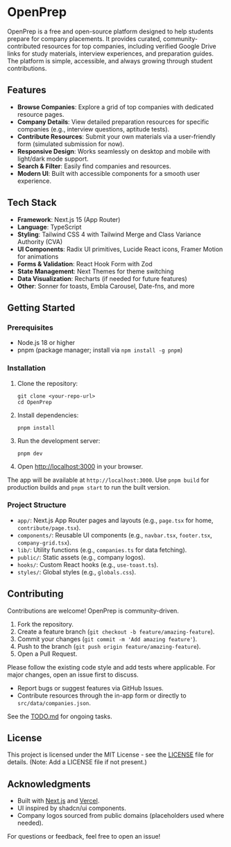 # OpenPrep

OpenPrep is a free and open-source platform designed to help students prepare for company placements. It provides curated, community-contributed resources for top companies, including verified Google Drive links for study materials, interview experiences, and preparation guides. The platform is simple, accessible, and always growing through student contributions.

## Features

- **Browse Companies**: Explore a grid of top companies with dedicated resource pages.
- **Company Details**: View detailed preparation resources for specific companies (e.g., interview questions, aptitude tests).
- **Contribute Resources**: Submit your own materials via a user-friendly form (simulated submission for now).
- **Responsive Design**: Works seamlessly on desktop and mobile with light/dark mode support.
- **Search & Filter**: Easily find companies and resources.
- **Modern UI**: Built with accessible components for a smooth user experience.

## Tech Stack

- **Framework**: Next.js 15 (App Router)
- **Language**: TypeScript
- **Styling**: Tailwind CSS 4 with Tailwind Merge and Class Variance Authority (CVA)
- **UI Components**: Radix UI primitives, Lucide React icons, Framer Motion for animations
- **Forms & Validation**: React Hook Form with Zod
- **State Management**: Next Themes for theme switching
- **Data Visualization**: Recharts (if needed for future features)
- **Other**: Sonner for toasts, Embla Carousel, Date-fns, and more

## Getting Started

### Prerequisites

- Node.js 18 or higher
- pnpm (package manager; install via `npm install -g pnpm`)

### Installation

1. Clone the repository:
   ```
   git clone <your-repo-url>
   cd OpenPrep
   ```

2. Install dependencies:
   ```
   pnpm install
   ```

3. Run the development server:
   ```
   pnpm dev
   ```

4. Open [http://localhost:3000](http://localhost:3000) in your browser.

The app will be available at `http://localhost:3000`. Use `pnpm build` for production builds and `pnpm start` to run the built version.

### Project Structure

- `app/`: Next.js App Router pages and layouts (e.g., `page.tsx` for home, `contribute/page.tsx`).
- `components/`: Reusable UI components (e.g., `navbar.tsx`, `footer.tsx`, `company-grid.tsx`).
- `lib/`: Utility functions (e.g., `companies.ts` for data fetching).
- `public/`: Static assets (e.g., company logos).
- `hooks/`: Custom React hooks (e.g., `use-toast.ts`).
- `styles/`: Global styles (e.g., `globals.css`).

## Contributing

Contributions are welcome! OpenPrep is community-driven.

1. Fork the repository.
2. Create a feature branch (`git checkout -b feature/amazing-feature`).
3. Commit your changes (`git commit -m 'Add amazing feature'`).
4. Push to the branch (`git push origin feature/amazing-feature`).
5. Open a Pull Request.

Please follow the existing code style and add tests where applicable. For major changes, open an issue first to discuss.

- Report bugs or suggest features via GitHub Issues.
- Contribute resources through the in-app form or directly to `src/data/companies.json`.

See the [TODO.md](TODO.md) for ongoing tasks.

## License

This project is licensed under the MIT License - see the [LICENSE](LICENSE) file for details. (Note: Add a LICENSE file if not present.)

## Acknowledgments

- Built with [Next.js](https://nextjs.org/) and [Vercel](https://vercel.com/).
- UI inspired by shadcn/ui components.
- Company logos sourced from public domains (placeholders used where needed).

For questions or feedback, feel free to open an issue!

